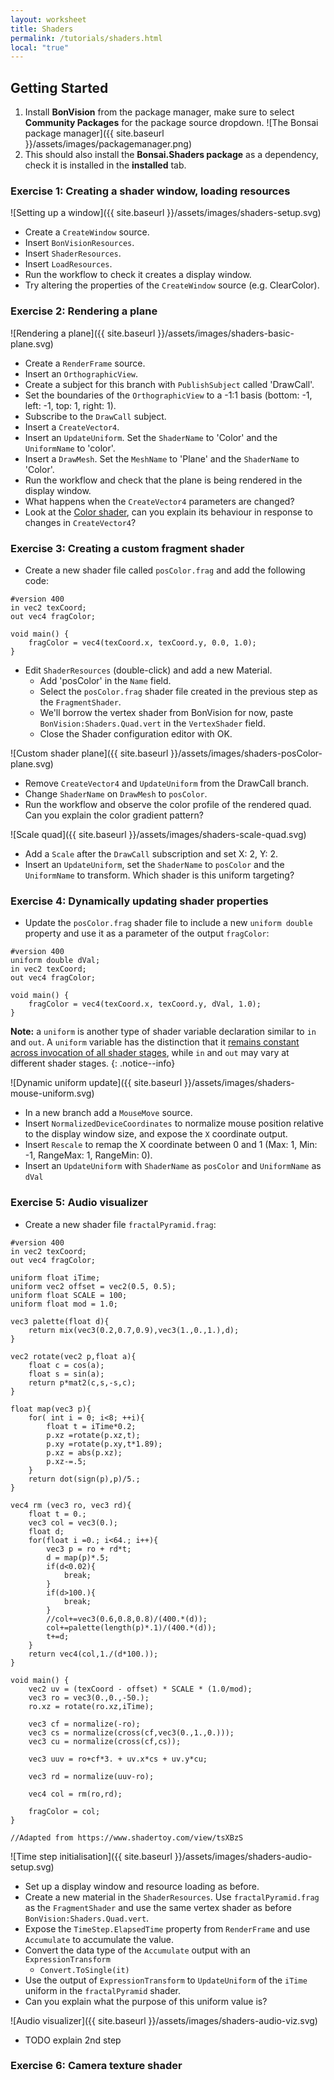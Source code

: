 ```yaml
---
layout: worksheet
title: Shaders
permalink: /tutorials/shaders.html
local: "true"
---
```


Getting Started
---------------

1. Install **BonVision** from the package manager, make sure to select **Community Packages** for the package source dropdown. ![The Bonsai package manager]({{ site.baseurl }}/assets/images/packagemanager.png)
2. This should also install the **Bonsai.Shaders package** as a dependency, check it is installed in the **installed** tab.

### **Exercise 1:** Creating a shader window, loading resources

![Setting up a window]({{ site.baseurl }}/assets/images/shaders-setup.svg)

* Create a `CreateWindow` source.
* Insert `BonVisionResources`.
* Insert `ShaderResources`.
* Insert `LoadResources`.
* Run the workflow to check it creates a display window.
* Try altering the properties of the `CreateWindow` source (e.g. ClearColor).

### **Exercise 2:** Rendering a plane

![Rendering a plane]({{ site.baseurl }}/assets/images/shaders-basic-plane.svg)

* Create a `RenderFrame` source.
* Insert an `OrthographicView`.
* Create a subject for this branch with `PublishSubject` called 'DrawCall'.
* Set the boundaries of the `OrthographicView` to a -1:1 basis (bottom: -1, left: -1, top: 1, right: 1).
* Subscribe to the `DrawCall` subject.
* Insert a `CreateVector4`.
* Insert an `UpdateUniform`. Set the `ShaderName` to 'Color' and the `UniformName` to 'color'.
* Insert a `DrawMesh`. Set the `MeshName` to 'Plane' and the `ShaderName` to 'Color'.
* Run the workflow and check that the plane is being rendered in the display window.
* What happens when the `CreateVector4` parameters are changed?
* Look at the [Color shader](https://github.com/bonvision/BonVision/blob/main/BonVision/Shaders/Color.frag), can you explain its behaviour in response to changes in `CreateVector4`?

### **Exercise 3:** Creating a custom fragment shader

* Create a new shader file called `posColor.frag` and add the following code:

```
#version 400
in vec2 texCoord;
out vec4 fragColor;

void main() {
    fragColor = vec4(texCoord.x, texCoord.y, 0.0, 1.0);
}
```

* Edit `ShaderResources` (double-click) and add a new Material.
  * Add 'posColor' in the `Name` field.
  * Select the `posColor.frag` shader file created in the previous step as the `FragmentShader`.
  * We'll borrow the vertex shader from BonVision for now, paste `BonVision:Shaders.Quad.vert` in the `VertexShader` field.
  * Close the Shader configuration editor with OK.

![Custom shader plane]({{ site.baseurl }}/assets/images/shaders-posColor-plane.svg)

* Remove `CreateVector4` and `UpdateUniform` from the DrawCall branch.
* Change `ShaderName` on `DrawMesh` to `posColor`.
* Run the workflow and observe the color profile of the rendered quad. Can you explain the color gradient pattern?

![Scale quad]({{ site.baseurl }}/assets/images/shaders-scale-quad.svg)

* Add a `Scale` after the `DrawCall` subscription and set X: 2, Y: 2.
* Insert an `UpdateUniform`, set the `ShaderName` to `posColor` and the `UniformName` to transform. Which shader is this uniform targeting?

### **Exercise 4:** Dynamically updating shader properties

* Update the `posColor.frag` shader file to include a new `uniform double` property and use it as a parameter of the output `fragColor`:

```
#version 400
uniform double dVal;
in vec2 texCoord;
out vec4 fragColor;

void main() {
    fragColor = vec4(texCoord.x, texCoord.y, dVal, 1.0);
}
```

**Note:** a `uniform` is another type of shader variable declaration similar to `in` and `out`. A `uniform` variable has the distinction that it [remains constant across invocation of all shader stages](https://www.khronos.org/opengl/wiki/Uniform_(GLSL)), while `in` and `out` may vary at different shader stages.
{: .notice--info}

![Dynamic uniform update]({{ site.baseurl }}/assets/images/shaders-mouse-uniform.svg)

* In a new branch add a `MouseMove` source.
* Insert `NormalizedDeviceCoordinates` to normalize mouse position relative to the display window size, and expose the `X` coordinate output.
* Insert `Rescale` to remap the X coordinate between 0 and 1 (Max: 1, Min: -1, RangeMax: 1, RangeMin: 0).
* Insert an `UpdateUniform` with `ShaderName` as `posColor` and `UniformName` as `dVal`

### **Exercise 5:** Audio visualizer

* Create a new shader file `fractalPyramid.frag`:

```
#version 400
in vec2 texCoord;
out vec4 fragColor;

uniform float iTime;
uniform vec2 offset = vec2(0.5, 0.5);
uniform float SCALE = 100;
uniform float mod = 1.0;

vec3 palette(float d){
	return mix(vec3(0.2,0.7,0.9),vec3(1.,0.,1.),d);
}

vec2 rotate(vec2 p,float a){
	float c = cos(a);
    float s = sin(a);
    return p*mat2(c,s,-s,c);
}

float map(vec3 p){
    for( int i = 0; i<8; ++i){
        float t = iTime*0.2;
        p.xz =rotate(p.xz,t);
        p.xy =rotate(p.xy,t*1.89);
        p.xz = abs(p.xz);
        p.xz-=.5;
	}
	return dot(sign(p),p)/5.;
}

vec4 rm (vec3 ro, vec3 rd){
    float t = 0.;
    vec3 col = vec3(0.);
    float d;
    for(float i =0.; i<64.; i++){
		vec3 p = ro + rd*t;
        d = map(p)*.5;
        if(d<0.02){
            break;
        }
        if(d>100.){
        	break;
        }
        //col+=vec3(0.6,0.8,0.8)/(400.*(d));
        col+=palette(length(p)*.1)/(400.*(d));
        t+=d;
    }
    return vec4(col,1./(d*100.));
}

void main() {
    vec2 uv = (texCoord - offset) * SCALE * (1.0/mod);
    vec3 ro = vec3(0.,0.,-50.);
    ro.xz = rotate(ro.xz,iTime);

    vec3 cf = normalize(-ro);
    vec3 cs = normalize(cross(cf,vec3(0.,1.,0.)));
    vec3 cu = normalize(cross(cf,cs));

    vec3 uuv = ro+cf*3. + uv.x*cs + uv.y*cu;
    
    vec3 rd = normalize(uuv-ro);
    
    vec4 col = rm(ro,rd);

    fragColor = col;
}

//Adapted from https://www.shadertoy.com/view/tsXBzS
```

![Time step initialisation]({{ site.baseurl }}/assets/images/shaders-audio-setup.svg)

* Set up a display window and resource loading as before.
* Create a new material in the `ShaderResources`. Use `fractalPyramid.frag` as the `FragmentShader` and use the same vertex shader as before `BonVision:Shaders.Quad.vert`.
* Expose the `TimeStep.ElapsedTime` property from `RenderFrame` and use `Accumulate` to accumulate the value.
* Convert the data type of the `Accumulate` output with an `ExpressionTransform`
  * `Convert.ToSingle(it)`
* Use the output of `ExpressionTransform` to `UpdateUniform` of the `iTime` uniform in the `fractalPyramid` shader.
* Can you explain what the purpose of this uniform value is?

![Audio visualizer]({{ site.baseurl }}/assets/images/shaders-audio-viz.svg)

* TODO explain 2nd step

### **Exercise 6:** Camera texture shader

